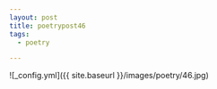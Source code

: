 ```yaml
---
layout: post
title: poetrypost46
tags:
  - poetry

---
```




![_config.yml]({{ site.baseurl }}/images/poetry/46.jpg)

